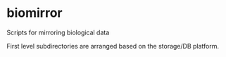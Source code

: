 biomirror
=========

Scripts for mirroring biological data

First level subdirectories are arranged based on the storage/DB platform.


